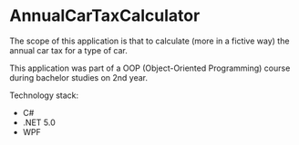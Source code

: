 # AnnualCarTaxCalculator
The scope of this application is that to calculate (more in a fictive way) the annual car tax for a type of car.

This application was part of a OOP (Object-Oriented Programming) course during bachelor studies on 2nd year.

Technology stack:
- C#
- .NET 5.0
- WPF
